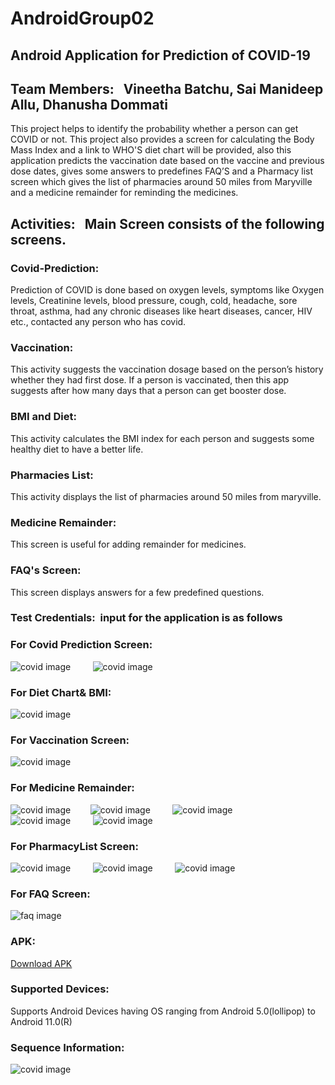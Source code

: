 # AndroidGroup02

## Android Application for Prediction of COVID-19

## Team Members: &nbsp; Vineetha Batchu, Sai Manideep Allu, Dhanusha Dommati

This project helps to identify the probability whether a person can get COVID or not. This project also provides a screen for calculating the Body Mass Index and a link to WHO'S diet chart will be provided, also this application predicts the vaccination date based on the vaccine and previous dose dates, gives some answers to predefines FAQ’S and a Pharmacy list screen which gives the list of pharmacies around 50 miles from Maryville and a medicine remainder for reminding the medicines.

## Activities: &nbsp; Main Screen consists of the following screens.
### Covid-Prediction: 
Prediction of COVID is done based on oxygen levels, symptoms like Oxygen levels, Creatinine levels, blood pressure, cough, cold, headache, sore throat, asthma, had any chronic diseases like heart diseases, cancer, HIV etc., contacted any person who has covid. 
### Vaccination: 
This activity suggests the vaccination dosage based on the person’s history whether they had first dose. If a person is vaccinated, then this app suggests after how many days that a person can get booster dose.
### BMI and Diet:
This activity calculates the BMI index for each person and suggests some healthy diet to have a better life.
### Pharmacies List: 
This activity displays the list of pharmacies around 50 miles from maryville.
### Medicine Remainder:
This screen is useful for adding remainder for medicines.
### FAQ's Screen:
This screen displays answers for a few predefined questions.

### Test Credentials:&nbsp; input for the application is as follows
### For Covid Prediction Screen:
![covid image](imgs/pic1.png)              &nbsp;&nbsp;&nbsp;&nbsp;&nbsp;&nbsp;&nbsp; ![covid image](imgs/pic2.png) 
### For Diet Chart& BMI:
![covid image](imgs/pic3.png)
### For Vaccination Screen:
![covid image](imgs/pic4.png)
### For Medicine Remainder:
![covid image](imgs/pic5.png)     &nbsp;&nbsp;&nbsp;&nbsp;&nbsp;&nbsp;&nbsp;![covid image](imgs/pic6.png) &nbsp;&nbsp;&nbsp;&nbsp;&nbsp;&nbsp;&nbsp;
![covid image](imgs/pic7.png) <br/> ![covid image](imgs/pic8.png) &nbsp;&nbsp;&nbsp;&nbsp;&nbsp;&nbsp;&nbsp; ![covid image](imgs/pic9.png)
### For PharmacyList Screen:
![covid image](imgs/pic10.png) &nbsp;&nbsp;&nbsp;&nbsp;&nbsp;&nbsp;&nbsp; ![covid image](imgs/pic11.png) &nbsp;&nbsp;&nbsp;&nbsp;&nbsp;&nbsp;&nbsp; ![covid image](imgs/pic12.png)
### For FAQ Screen:
![faq image](imgs/faqqscreen.png)
### APK: <br/>
[Download APK](https://github.com/saimanideepallu/AndroidGroup02/blob/master/app-debug.apk)
### Supported Devices: 
Supports Android Devices having OS ranging from Android 5.0(lollipop) to Android 11.0(R)
### Sequence Information:
![covid image](imgs/flowdiagram.JPG)




